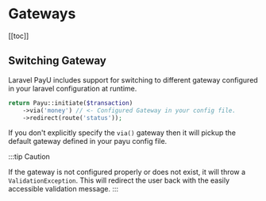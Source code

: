 # Gateways

[[toc]]

## Switching Gateway

Laravel PayU includes support for switching to different gateway configured in your laravel configuration at runtime.

```php
return Payu::initiate($transaction)
    ->via('money') // <- Configured Gateway in your config file.
    ->redirect(route('status'));
```

If you don't explicitly specify the `via()` gateway then it will pickup the default gateway defined in your payu config file.

:::tip Caution

If the gateway is not configured properly or does not exist, it will throw a `ValidationException`. This will redirect the user back with the easily accessible validation message.
:::
